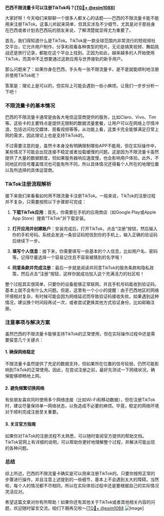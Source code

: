**巴西不限流量卡可以注册TikTok吗？[[TG💪+ @esim1088](https://t.me/s/esim1088)]**

大家好呀！今天咱们来聊聊一个很多人都关心的话题——巴西的不限流量卡能不能用来注册TikTok。这事儿听起来简单，但其实涉及不少细节，尤其是对于那些身在巴西或者计划去巴西玩的朋友来说，了解清楚就显得尤为重要了。

首先，我们得知道什么是TikTok。TikTok是一款全球范围内非常流行的短视频社交平台，它允许用户制作、分享和观看各种类型的短片。无论是搞笑视频、舞蹈挑战还是旅行记录，都能在这个平台上找到。正因为如此，越来越多的人开始使用TikTok，而其中不乏想要通过这款应用与世界接轨的新手用户。

那么问题来了：如果你身在巴西，手头有一张不限流量卡，是不是就能顺利地注册并使用TikTok呢？

答案是：理论上是可以的，但实际上可能会遇到一些小麻烦。让我们一步步分析一下吧！

### 不限流量卡的基本情况

巴西的不限流量卡通常是由各大电信运营商提供的服务，比如Claro、Vivo、Tim等。这些卡的主要特点是提供无限制的数据流量套餐，让用户可以在网络上尽情冲浪，包括访问社交媒体、观看视频等等。从功能上看，这类卡完全能够满足日常上网的需求，因此理论上也是支持TikTok的。

不过需要注意的是，虽然卡本身没有明确限制哪些APP不能用，但在实际操作中，某些情况下可能会出现连接不稳定或者加载缓慢的问题。这是因为不限流量卡虽然提供了大量的数据额度，但如果服务器响应速度慢，也会影响用户体验。此外，不同地区的信号覆盖情况也可能有所不同，所以具体情况还得看个人所在的地理位置以及所选择的具体运营商。

### TikTok注册流程解析

接下来我们来看看如何用不限流量卡注册TikTok。一般来说，TikTok的注册过程并不复杂，只需要按照以下步骤即可完成：

1. **下载TikTok应用**：首先，你需要在手机的应用商店（如Google Play或Apple App Store）搜索“TikTok”并下载安装。
   
2. **打开应用并创建账户**：安装完成后，打开TikTok，点击“注册”按钮，然后输入你的手机号码。系统会发送一条验证码短信到你的手机上，输入正确的验证码后继续下一步。

3. **填写个人信息**：接下来，你需要填写一些基本的个人信息，比如用户名、密码等。记得尽量选择一个容易记住且不容易被猜到的名字哦！

4. **同意条款并完成注册**：最后一步就是阅读并同意TikTok的服务条款和隐私政策，然后点击“注册”按钮，这样你就成功加入这个充满活力的社区啦！

整个过程其实很简单，只要你的设备能够正常联网，并且手机号码能收到验证码，基本上就不会有什么大问题。但是，这里有一个小小的提醒：由于巴西地区的网络环境相对复杂，有时候可能会因为网络延迟而导致验证码接收失败。如果遇到这种情况，建议换个时间段再试一次，或者尝试更换其他方式验证身份，比如邮箱注册。

### 注意事项与解决方案

虽然巴西的不限流量卡能够支持TikTok的正常使用，但在实际操作过程中还是需要留意几个关键点：

#### 1. 确保网络稳定
不限流量卡虽然提供了充足的数据支持，但如果所在位置的信号较弱，仍然可能影响到TikTok的正常使用。因此，在尝试注册之前，最好先测试一下网络状况，确保能够顺畅地上网。

#### 2. 避免频繁切换网络
有些朋友喜欢同时使用多个网络连接（比如Wi-Fi和移动数据），但在注册TikTok时，建议尽量保持单一网络状态，以免造成不必要的麻烦。毕竟，稳定的网络环境对于顺利完成注册至关重要。

#### 3. 关注官方指南
如果你对TikTok的注册流程不太熟悉，可以随时查阅官方提供的帮助文档。TikTok官网上有详细的说明，可以帮助你更好地理解整个过程，并解决可能出现的各种问题。

### 总结

综上所述，巴西的不限流量卡确实是可以用来注册TikTok的。只要你按照正常的步骤进行操作，并且注意上述提到的一些细节，基本上不会遇到太大的障碍。当然啦，每个人的情况都不尽相同，所以在实际体验过程中还是要根据自己的实际情况灵活应对。

希望这篇文章对你有所帮助！如果你还有其他关于TikTok或者其他相关内容的问题，欢迎随时留言交流。咱们下期再见啦～[[TG💪+ @esim1088](https://t.me/s/esim1088) ![Image](https://i.postimg.cc/4NQfJmqS/Snipaste-2025-05-13-00-14-12.png)]